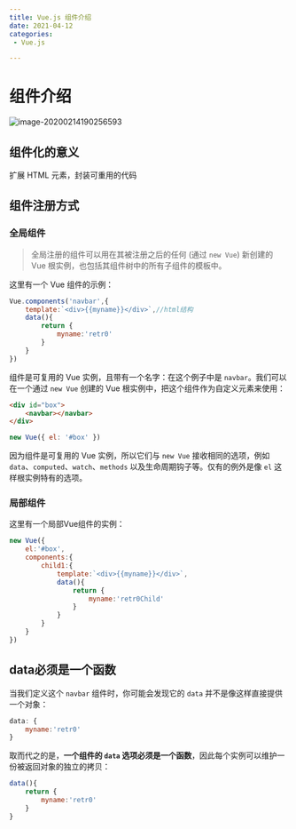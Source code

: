 ```yaml
---
title: Vue.js 组件介绍
date: 2021-04-12
categories:
 - Vue.js

---
```


# 组件介绍

![image-20200214190256593](https://cn.vuejs.org/images/components.png)



## 组件化的意义

扩展 HTML 元素，封装可重用的代码



## 组件注册方式

### 全局组件

> 全局注册的组件可以用在其被注册之后的任何 (通过 `new Vue`) 新创建的 Vue 根实例，也包括其组件树中的所有子组件的模板中。

这里有一个 Vue 组件的示例：

```js
Vue.components('navbar',{
    template:`<div>{{myname}}</div>`,//html结构
   	data(){
        return {
            myname:'retr0'
        }
    }
})
```

组件是可复用的 Vue 实例，且带有一个名字：在这个例子中是 `navbar`。我们可以在一个通过 `new Vue` 创建的 Vue 根实例中，把这个组件作为自定义元素来使用：

```html
<div id="box">
    <navbar></navbar>
</div>
```

```js
new Vue({ el: '#box' })
```

因为组件是可复用的 Vue 实例，所以它们与 `new Vue` 接收相同的选项，例如 `data`、`computed`、`watch`、`methods` 以及生命周期钩子等。仅有的例外是像 `el` 这样根实例特有的选项。



### 局部组件

这里有一个局部Vue组件的实例：

```js
new Vue({
    el:'#box',
    components:{
        child1:{
            template:`<div>{{myname}}</div>`,
            data(){
                return {
                    myname:'retr0Child'
                }
            }
        }
    }
})
```



## data必须是一个函数

当我们定义这个 `navbar` 组件时，你可能会发现它的 `data` 并不是像这样直接提供一个对象：

```js
data: {
    myname:'retr0'
}
```

取而代之的是，**一个组件的 `data` 选项必须是一个函数**，因此每个实例可以维护一份被返回对象的独立的拷贝：

```js
data(){
    return {
        myname:'retr0'
    }
}
```


